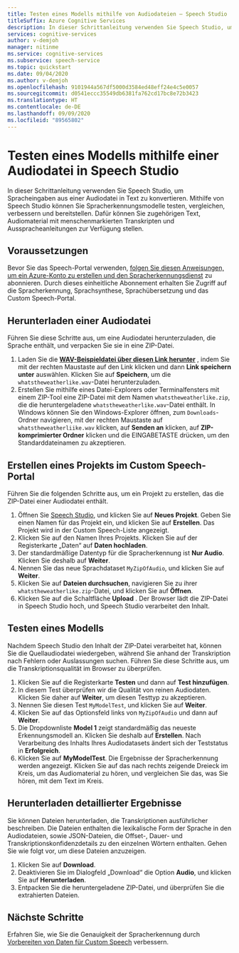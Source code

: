 ```yaml
---
title: Testen eines Modells mithilfe von Audiodateien – Speech Studio
titleSuffix: Azure Cognitive Services
description: In dieser Schrittanleitung verwenden Sie Speech Studio, um die Erkennung von Sprache in einer Audiodatei zu testen.
services: cognitive-services
author: v-demjoh
manager: nitinme
ms.service: cognitive-services
ms.subservice: speech-service
ms.topic: quickstart
ms.date: 09/04/2020
ms.author: v-demjoh
ms.openlocfilehash: 9101944a567df5000d3584ed48eff24e4c5e0057
ms.sourcegitcommit: d0541eccc35549db6381fa762cd17bc8e72b3423
ms.translationtype: HT
ms.contentlocale: de-DE
ms.lasthandoff: 09/09/2020
ms.locfileid: "89565802"
---
```

# <a name="test-a-model-using-an-audio-file-in-speech-studio"></a>Testen eines Modells mithilfe einer Audiodatei in Speech Studio

In dieser Schrittanleitung verwenden Sie Speech Studio, um Spracheingaben aus einer Audiodatei in Text zu konvertieren. Mithilfe von Speech Studio können Sie Spracherkennungsmodelle testen, vergleichen, verbessern und bereitstellen. Dafür können Sie zugehörigen Text, Audiomaterial mit menschenmarkierten Transkripten und Ausspracheanleitungen zur Verfügung stellen.

## <a name="prerequisites"></a>Voraussetzungen

Bevor Sie das Speech-Portal verwenden, [folgen Sie diesen Anweisungen, um ein Azure-Konto zu erstellen und den Spracherkennungsdienst](../how-to-custom-speech.md#set-up-your-azure-account) zu abonnieren. Durch dieses einheitliche Abonnement erhalten Sie Zugriff auf die Spracherkennung, Sprachsynthese, Sprachübersetzung und das Custom Speech-Portal.

## <a name="download-an-audio-file"></a>Herunterladen einer Audiodatei

Führen Sie diese Schritte aus, um eine Audiodatei herunterzuladen, die Sprache enthält, und verpacken Sie sie in eine ZIP-Datei.

1. Laden Sie die **[WAV-Beispieldatei über diesen Link herunter](https://raw.githubusercontent.com/Azure-Samples/cognitive-services-speech-sdk/f9807b1079f3a85f07cbb6d762c6b5449d536027/samples/cpp/windows/console/samples/whatstheweatherlike.wav)** , indem Sie mit der rechten Maustaste auf den Link klicken und dann **Link speichern unter** auswählen. Klicken Sie auf **Speichern**, um die `whatstheweatherlike.wav`-Datei herunterzuladen.
2. Erstellen Sie mithilfe eines Datei-Explorers oder Terminalfensters mit einem ZIP-Tool eine ZIP-Datei mit dem Namen `whatstheweatherlike.zip`, die die heruntergeladene `whatstheweatherlike.wav`-Datei enthält. In Windows können Sie den Windows-Explorer öffnen, zum `Downloads`-Ordner navigieren, mit der rechten Maustaste auf `whatstheweatherliike.wav` klicken, auf **Senden an** klicken, auf **ZIP-komprimierter Ordner** klicken und die EINGABETASTE drücken, um den Standarddateinamen zu akzeptieren.

## <a name="create-a-project-in-the-custom-speech-portal"></a>Erstellen eines Projekts im Custom Speech-Portal

Führen Sie die folgenden Schritte aus, um ein Projekt zu erstellen, das die ZIP-Datei einer Audiodatei enthält.

1. Öffnen Sie [Speech Studio](https://speech.microsoft.com/), und klicken Sie auf **Neues Projekt**. Geben Sie einen Namen für das Projekt ein, und klicken Sie auf **Erstellen**. Das Projekt wird in der Custom Speech-Liste angezeigt.
2. Klicken Sie auf den Namen Ihres Projekts. Klicken Sie auf der Registerkarte „Daten“ auf **Daten hochladen**.
3. Der standardmäßige Datentyp für die Spracherkennung ist **Nur Audio**. Klicken Sie deshalb auf **Weiter**.
4. Nennen Sie das neue Sprachdataset `MyZipOfAudio`, und klicken Sie auf **Weiter**.
5. Klicken Sie auf **Dateien durchsuchen**, navigieren Sie zu ihrer `whatstheweatherlike.zip`-Datei, und klicken Sie auf **Öffnen**.
6. Klicken Sie auf die Schaltfläche **Upload** . Der Browser lädt die ZIP-Datei in Speech Studio hoch, und Speech Studio verarbeitet den Inhalt.

## <a name="test-a-model"></a>Testen eines Modells

Nachdem Speech Studio den Inhalt der ZIP-Datei verarbeitet hat, können Sie die Quellaudiodatei wiedergeben, während Sie anhand der Transkription nach Fehlern oder Auslassungen suchen. Führen Sie diese Schritte aus, um die Transkriptionsqualität im Browser zu überprüfen.

1. Klicken Sie auf die Registerkarte **Testen** und dann auf **Test hinzufügen**.
2. In diesem Test überprüfen wir die Qualität von reinen Audiodaten. Klicken Sie daher auf **Weiter**, um diesen Testtyp zu akzeptieren.
3. Nennen Sie diesen Test `MyModelTest`, und klicken Sie auf **Weiter**.
4. Klicken Sie auf das Optionsfeld links von `MyZipOfAudio` und dann auf **Weiter**.
5. Die Dropdownliste **Model 1** zeigt standardmäßig das neueste Erkennungsmodell an. Klicken Sie deshalb auf **Erstellen**. Nach Verarbeitung des Inhalts Ihres Audiodatasets ändert sich der Teststatus in **Erfolgreich**.
6. Klicken Sie auf **MyModelTest**. Die Ergebnisse der Spracherkennung werden angezeigt. Klicken Sie auf das nach rechts zeigende Dreieck im Kreis, um das Audiomaterial zu hören, und vergleichen Sie das, was Sie hören, mit dem Text im Kreis.

## <a name="download-detailed-results"></a>Herunterladen detaillierter Ergebnisse

Sie können Dateien herunterladen, die Transkriptionen ausführlicher beschreiben. Die Dateien enthalten die lexikalische Form der Sprache in den Audiodateien, sowie JSON-Dateien, die Offset-, Dauer- und Transkriptionskonfidenzdetails zu den einzelnen Wörtern enthalten. Gehen Sie wie folgt vor, um diese Dateien anzuzeigen.

1. Klicken Sie auf **Download**.
2. Deaktivieren Sie im Dialogfeld „Download“ die Option **Audio**, und klicken Sie auf **Herunterladen**.
3. Entpacken Sie die heruntergeladene ZIP-Datei, und überprüfen Sie die extrahierten Dateien.

## <a name="next-steps"></a>Nächste Schritte

Erfahren Sie, wie Sie die Genauigkeit der Spracherkennung durch [Vorbereiten von Daten für Custom Speech](../how-to-custom-speech-test-and-train.md) verbessern.